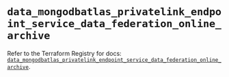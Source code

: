 # `data_mongodbatlas_privatelink_endpoint_service_data_federation_online_archive`

Refer to the Terraform Registry for docs: [`data_mongodbatlas_privatelink_endpoint_service_data_federation_online_archive`](https://registry.terraform.io/providers/mongodb/mongodbatlas/1.35.1/docs/data-sources/privatelink_endpoint_service_data_federation_online_archive).
